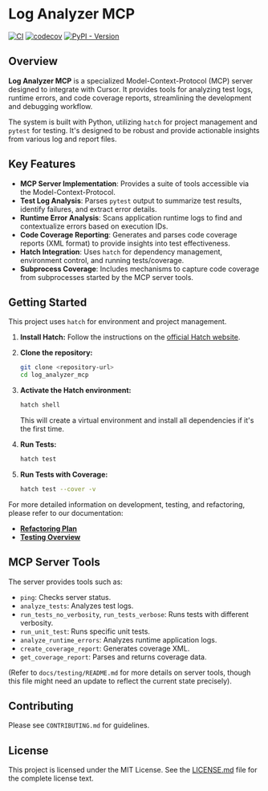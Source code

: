 # Log Analyzer MCP

[![CI](https://github.com/djm81/log_analyzer_mcp/actions/workflows/tests.yml/badge.svg)](https://github.com/djm81/log_analyzer_mcp/actions/workflows/tests.yml)
[![codecov](https://codecov.io/gh/djm81/log_analyzer_mcp/branch/main/graph/badge.svg)](https://codecov.io/gh/djm81/log_analyzer_mcp)
[![PyPI - Version](https://img.shields.io/pypi/v/log-analyzer-mcp?color=blue)](https://pypi.org/project/log-analyzer-mcp)

## Overview

**Log Analyzer MCP** is a specialized Model-Context-Protocol (MCP) server designed to integrate with Cursor. It provides tools for analyzing test logs, runtime errors, and code coverage reports, streamlining the development and debugging workflow.

The system is built with Python, utilizing `hatch` for project management and `pytest` for testing. It's designed to be robust and provide actionable insights from various log and report files.

## Key Features

- **MCP Server Implementation**: Provides a suite of tools accessible via the Model-Context-Protocol.
- **Test Log Analysis**: Parses `pytest` output to summarize test results, identify failures, and extract error details.
- **Runtime Error Analysis**: Scans application runtime logs to find and contextualize errors based on execution IDs.
- **Code Coverage Reporting**: Generates and parses code coverage reports (XML format) to provide insights into test effectiveness.
- **Hatch Integration**: Uses `hatch` for dependency management, environment control, and running tests/coverage.
- **Subprocess Coverage**: Includes mechanisms to capture code coverage from subprocesses started by the MCP server tools.

## Getting Started

This project uses `hatch` for environment and project management.

1. **Install Hatch:**
    Follow the instructions on the [official Hatch website](https://hatch.pypa.io/latest/install/).

2. **Clone the repository:**

    ```bash
    git clone <repository-url>
    cd log_analyzer_mcp
    ```

3. **Activate the Hatch environment:**

    ```bash
    hatch shell
    ```

    This will create a virtual environment and install all dependencies if it's the first time.

4. **Run Tests:**

    ```bash
    hatch test
    ```

5. **Run Tests with Coverage:**

    ```bash
    hatch test --cover -v
    ```

For more detailed information on development, testing, and refactoring, please refer to our documentation:

- **[Refactoring Plan](./docs/refactoring/log_analyzer_refactoring_v1.md)**
- **[Testing Overview](./docs/testing/README.md)**

## MCP Server Tools

The server provides tools such as:

- `ping`: Checks server status.
- `analyze_tests`: Analyzes test logs.
- `run_tests_no_verbosity`, `run_tests_verbose`: Runs tests with different verbosity.
- `run_unit_test`: Runs specific unit tests.
- `analyze_runtime_errors`: Analyzes runtime application logs.
- `create_coverage_report`: Generates coverage XML.
- `get_coverage_report`: Parses and returns coverage data.

(Refer to `docs/testing/README.md` for more details on server tools, though this file might need an update to reflect the current state precisely).

## Contributing

Please see `CONTRIBUTING.md` for guidelines.

## License

This project is licensed under the MIT License. See the [LICENSE.md](LICENSE.md) file for the complete license text.
